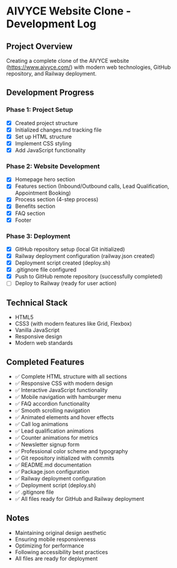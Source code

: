 # AIVYCE Website Clone - Development Log

## Project Overview
Creating a complete clone of the AIVYCE website (https://www.aivyce.com/) with modern web technologies, GitHub repository, and Railway deployment.

## Development Progress

### Phase 1: Project Setup
- [x] Created project structure
- [x] Initialized changes.md tracking file
- [x] Set up HTML structure
- [x] Implement CSS styling
- [x] Add JavaScript functionality

### Phase 2: Website Development
- [x] Homepage hero section
- [x] Features section (Inbound/Outbound calls, Lead Qualification, Appointment Booking)
- [x] Process section (4-step process)
- [x] Benefits section
- [x] FAQ section
- [x] Footer

### Phase 3: Deployment
- [x] GitHub repository setup (local Git initialized)
- [x] Railway deployment configuration (railway.json created)
- [x] Deployment script created (deploy.sh)
- [x] .gitignore file configured
- [x] Push to GitHub remote repository (successfully completed)
- [ ] Deploy to Railway (ready for user action)

## Technical Stack
- HTML5
- CSS3 (with modern features like Grid, Flexbox)
- Vanilla JavaScript
- Responsive design
- Modern web standards

## Completed Features
- ✅ Complete HTML structure with all sections
- ✅ Responsive CSS with modern design
- ✅ Interactive JavaScript functionality
- ✅ Mobile navigation with hamburger menu
- ✅ FAQ accordion functionality
- ✅ Smooth scrolling navigation
- ✅ Animated elements and hover effects
- ✅ Call log animations
- ✅ Lead qualification animations
- ✅ Counter animations for metrics
- ✅ Newsletter signup form
- ✅ Professional color scheme and typography
- ✅ Git repository initialized with commits
- ✅ README.md documentation
- ✅ Package.json configuration
- ✅ Railway deployment configuration
- ✅ Deployment script (deploy.sh)
- ✅ .gitignore file
- ✅ All files ready for GitHub and Railway deployment

## Notes
- Maintaining original design aesthetic
- Ensuring mobile responsiveness
- Optimizing for performance
- Following accessibility best practices
- All files are ready for deployment
